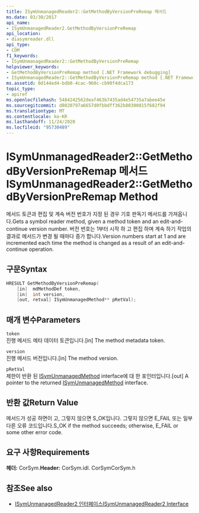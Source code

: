 ```yaml
---
title: ISymUnmanagedReader2::GetMethodByVersionPreRemap 메서드
ms.date: 03/30/2017
api_name:
- ISymUnmanagedReader2.GetMethodByVersionPreRemap
api_location:
- diasymreader.dll
api_type:
- COM
f1_keywords:
- ISymUnmanagedReader2::GetMethodByVersionPreRemap
helpviewer_keywords:
- GetMethodByVersionPreRemap method [.NET Framework debugging]
- ISymUnmanagedReader2::GetMethodByVersionPreRemap method [.NET Framework debugging]
ms.assetid: 0d144ed4-bdb0-4cac-960c-cb90f4dca173
topic_type:
- apiref
ms.openlocfilehash: 5484242562deaf463b7435ad4e54735a7abee45e
ms.sourcegitcommit: d8020797a6657d0fbbdff362b80300815f682f94
ms.translationtype: MT
ms.contentlocale: ko-KR
ms.lasthandoff: 11/24/2020
ms.locfileid: "95730489"
---
```

# <a name="isymunmanagedreader2getmethodbyversionpreremap-method"></a><span data-ttu-id="6960f-102">ISymUnmanagedReader2::GetMethodByVersionPreRemap 메서드</span><span class="sxs-lookup"><span data-stu-id="6960f-102">ISymUnmanagedReader2::GetMethodByVersionPreRemap Method</span></span>

<span data-ttu-id="6960f-103">메서드 토큰과 편집 및 계속 버전 번호가 지정 된 경우 기호 판독기 메서드를 가져옵니다.</span><span class="sxs-lookup"><span data-stu-id="6960f-103">Gets a symbol reader method, given a method token and an edit-and-continue version number.</span></span> <span data-ttu-id="6960f-104">버전 번호는 1부터 시작 하 고 편집 하며 계속 하기 작업의 결과로 메서드가 변경 될 때마다 증가 합니다.</span><span class="sxs-lookup"><span data-stu-id="6960f-104">Version numbers start at 1 and are incremented each time the method is changed as a result of an edit-and-continue operation.</span></span>  
  
## <a name="syntax"></a><span data-ttu-id="6960f-105">구문</span><span class="sxs-lookup"><span data-stu-id="6960f-105">Syntax</span></span>  
  
```cpp  
HRESULT GetMethodByVersionPreRemap(  
    [in]  mdMethodDef token,  
    [in]  int version,  
    [out, retval] ISymUnmanagedMethod** pRetVal);  
```  
  
## <a name="parameters"></a><span data-ttu-id="6960f-106">매개 변수</span><span class="sxs-lookup"><span data-stu-id="6960f-106">Parameters</span></span>  

 `token`  
 <span data-ttu-id="6960f-107">진행 메서드 메타 데이터 토큰입니다.</span><span class="sxs-lookup"><span data-stu-id="6960f-107">[in] The method metadata token.</span></span>  
  
 `version`  
 <span data-ttu-id="6960f-108">진행 메서드 버전입니다.</span><span class="sxs-lookup"><span data-stu-id="6960f-108">[in] The method version.</span></span>  
  
 `pRetVal`  
 <span data-ttu-id="6960f-109">제한이 반환 된 [ISymUnmanagedMethod](isymunmanagedmethod-interface.md) interface에 대 한 포인터입니다.</span><span class="sxs-lookup"><span data-stu-id="6960f-109">[out] A pointer to the returned [ISymUnmanagedMethod](isymunmanagedmethod-interface.md) interface.</span></span>  
  
## <a name="return-value"></a><span data-ttu-id="6960f-110">반환 값</span><span class="sxs-lookup"><span data-stu-id="6960f-110">Return Value</span></span>  

 <span data-ttu-id="6960f-111">메서드가 성공 하면이 고, 그렇지 않으면 S_OK입니다. 그렇지 않으면 E_FAIL 또는 일부 다른 오류 코드입니다.</span><span class="sxs-lookup"><span data-stu-id="6960f-111">S_OK if the method succeeds; otherwise, E_FAIL or some other error code.</span></span>  
  
## <a name="requirements"></a><span data-ttu-id="6960f-112">요구 사항</span><span class="sxs-lookup"><span data-stu-id="6960f-112">Requirements</span></span>  

 <span data-ttu-id="6960f-113">**헤더:** CorSym.</span><span class="sxs-lookup"><span data-stu-id="6960f-113">**Header:** CorSym.idl.</span></span> <span data-ttu-id="6960f-114">CorSym</span><span class="sxs-lookup"><span data-stu-id="6960f-114">CorSym.h</span></span>  
  
## <a name="see-also"></a><span data-ttu-id="6960f-115">참조</span><span class="sxs-lookup"><span data-stu-id="6960f-115">See also</span></span>

- [<span data-ttu-id="6960f-116">ISymUnmanagedReader2 인터페이스</span><span class="sxs-lookup"><span data-stu-id="6960f-116">ISymUnmanagedReader2 Interface</span></span>](isymunmanagedreader2-interface.md)
